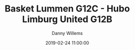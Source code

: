 ---
layout: album
title: Basket Lummen G12C - Hubo Limburg United G12B
description: Competitie wedstrijd tussen Basket Lummen G12C en Hubo Limburg United G12B.
date: 2019-02-24 11:00:00
cover: /albums/2019-02-24-Basket-Lummen-G12C-Hubo-Limburg-United-G12B/thumbnails/DSC_1042.jpg
author: Danny Willems
pagination: 
  enabled: true
  images: true
  imageLayout: image
  itemsPerPage: 128
---